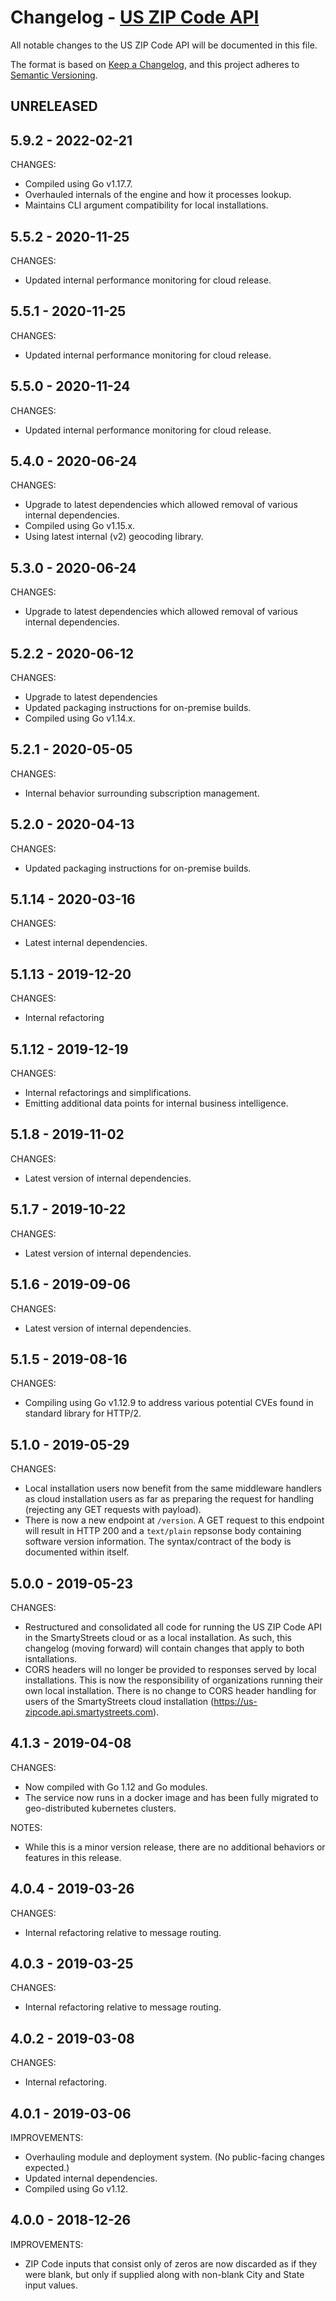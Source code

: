 # Changelog - [US ZIP Code API](https://smartystreets.com/docs/cloud/us-zipcode-api)

All notable changes to the US ZIP Code API will be documented in this file.

The format is based on [Keep a Changelog](https://keepachangelog.com/en/1.0.0/), and this project adheres to [Semantic Versioning](https://semver.org/spec/v2.0.0.html).


## UNRELEASED

## 5.9.2 - 2022-02-21

CHANGES:

- Compiled using Go v1.17.7.
- Overhauled internals of the engine and how it processes lookup.
- Maintains CLI argument compatibility for local installations.

## 5.5.2 - 2020-11-25

CHANGES:

- Updated internal performance monitoring for cloud release.

## 5.5.1 - 2020-11-25

CHANGES:

- Updated internal performance monitoring for cloud release.

## 5.5.0 - 2020-11-24

CHANGES:

- Updated internal performance monitoring for cloud release.


## 5.4.0 - 2020-06-24

CHANGES:

- Upgrade to latest dependencies which allowed removal of various internal dependencies.
- Compiled using Go v1.15.x.
- Using latest internal (v2) geocoding library.


## 5.3.0 - 2020-06-24

CHANGES:

- Upgrade to latest dependencies which allowed removal of various internal dependencies.


## 5.2.2 - 2020-06-12

CHANGES:

- Upgrade to latest dependencies
- Updated packaging instructions for on-premise builds.
- Compiled using Go v1.14.x.


## 5.2.1 - 2020-05-05

CHANGES:

- Internal behavior surrounding subscription management.


## 5.2.0 - 2020-04-13

CHANGES:

- Updated packaging instructions for on-premise builds.


## 5.1.14 - 2020-03-16

CHANGES:

- Latest internal dependencies.

## 5.1.13 - 2019-12-20

CHANGES:

- Internal refactoring 


## 5.1.12 - 2019-12-19

CHANGES:

- Internal refactorings and simplifications.
- Emitting additional data points for internal business intelligence.


## 5.1.8 - 2019-11-02

CHANGES:

- Latest version of internal dependencies.


## 5.1.7 - 2019-10-22

CHANGES:

- Latest version of internal dependencies.


## 5.1.6 - 2019-09-06

CHANGES:

- Latest version of internal dependencies.


## 5.1.5 - 2019-08-16

CHANGES:

- Compiling using Go v1.12.9 to address various potential CVEs found in standard library for HTTP/2.


## 5.1.0 - 2019-05-29

CHANGES:

- Local installation users now benefit from the same middleware handlers as cloud installation users as far as preparing the request for handling (rejecting any GET requests with payload).
- There is now a new endpoint at `/version`. A GET request to this endpoint will result in HTTP 200 and a `text/plain` repsonse body containing software version information. The syntax/contract of the body is documented within itself.


## 5.0.0 - 2019-05-23

CHANGES:

- Restructured and consolidated all code for running the US ZIP Code API in the SmartyStreets cloud or as a local installation. As such, this changelog (moving forward) will contain changes that apply to both isntallations.
- CORS headers will no longer be provided to responses served by local installations. This is now the responsibility of organizations running their own local installation. There is no change to CORS header handling for users of the SmartyStreets cloud installation (https://us-zipcode.api.smartystreets.com).


## 4.1.3 - 2019-04-08

CHANGES:

- Now compiled with Go 1.12 and Go modules.
- The service now runs in a docker image and has been fully migrated to geo-distributed kubernetes clusters.

NOTES:

- While this is a minor version release, there are no additional behaviors or features in this release.


## 4.0.4 - 2019-03-26

CHANGES:
- Internal refactoring relative to message routing.


## 4.0.3 - 2019-03-25

CHANGES:
- Internal refactoring relative to message routing.


## 4.0.2 - 2019-03-08

CHANGES:
- Internal refactoring.


## 4.0.1 - 2019-03-06

IMPROVEMENTS:

- Overhauling module and deployment system. (No public-facing changes expected.)
- Updated internal dependencies.
- Compiled using Go v1.12.


## 4.0.0 - 2018-12-26

IMPROVEMENTS:

- ZIP Code inputs that consist only of zeros are now discarded as if they were blank, but only if supplied along with non-blank City and State input values.
